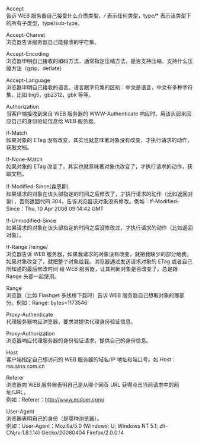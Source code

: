 Accept  
告诉 WEB 服务器自己接受什么介质类型，_/_ 表示任何类型，type/\* 表示该类型下的所有子类型，type/sub-type。

Accept-Charset  
浏览器告诉服务器自己能接收的字符集。

Accept-Encoding  
浏览器申明自己接收的编码方法，通常指定压缩方法，是否支持压缩，支持什么压缩方法（gzip，deflate）

Accept-Language  
浏览器申明自己接收的语言。语言跟字符集的区别：中文是语言，中文有多种字符集，比如 big5，gb2312，gbk 等等。

Authorization  
当客户端接收到来自 WEB 服务器的 WWW-Authenticate 响应时，用该头部来回应自己的身份验证信息给 WEB 服务器。

If-Match  
如果对象的 ETag 没有改变，其实也就意味著对象没有改变，才执行请求的动作，获取文档。

If-None-Match  
如果对象的 ETag 改变了，其实也就意味著对象也改变了，才执行请求的动作，获取文档。

If-Modified-Since(森恩斯)  
如果请求的对象在该头部指定的时间之后修改了，才执行请求的动作（比如返回对象），否则返回代码 304，告诉浏览器该对象没有修改。例如：If-Modified-Since：Thu, 10 Apr 2008 09:14:42 GMT

If-Unmodified-Since  
如果请求的对象在该头部指定的时间之后没修改过，才执行请求的动作（比如返回对象）。

If-Range /reinge/  
浏览器告诉 WEB 服务器，如果我请求的对象没有改变，就把我缺少的部分给我，如果对象改变了，就把整个对象给我。浏览器通过发送请求对象的 ETag 或者自己所知道的最后修改时间 给 WEB 服务器，让其判断对象是否改变了。总是跟 Range 头部一起使用。

Range  
浏览器（比如 Flashget 多线程下载时）告诉 WEB 服务器自己想取对象的哪部分。例如：Range: bytes=1173546

Proxy-Authenticate  
代理服务器响应浏览器，要求其提供代理身份验证信息。

Proxy-Authorization  
浏览器响应代理服务器的身份验证请求，提供自己的身份信息。

Host  
客户端指定自己想访问的 WEB 服务器的域名/IP 地址和端口号。如 Host：rss.sina.com.cn

Referer  
浏览器向 WEB 服务器表明自己是从哪个网页 URL 获得点击当前请求中的网址/URL，  
例如：Referer：http://www.ecdoer.com/

User-Agent  
浏览器表明自己的身份（是哪种浏览器）。  
例如：User-Agent：Mozilla/5.0 (Windows; U; Windows NT 5.1; zh-CN;rv:1.8.1.14) Gecko/20080404 Firefox/2.0.0.14
